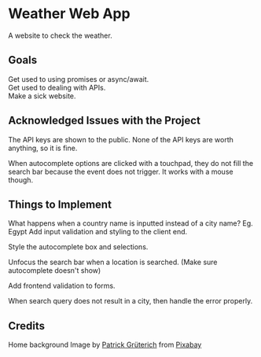 # Weather Web App

A website to check the weather.

## Goals

Get used to using promises or async/await.  
Get used to dealing with APIs.  
Make a sick website.

## Acknowledged Issues with the Project

The API keys are shown to the public. None of the API keys are worth anything, so it is fine.

When autocomplete options are clicked with a touchpad, they do not fill the search bar because the event does not trigger. It works with a mouse though.

## Things to Implement

What happens when a country name is inputted instead of a city name? Eg. Egypt
Add input validation and styling to the client end.

Style the autocomplete box and selections.

Unfocus the search bar when a location is searched. (Make sure autocomplete doesn't show)

Add frontend validation to forms.

When search query does not result in a city, then handle the error properly.

## Credits

Home background Image by <a href="https://pixabay.com/users/knipsling-8647595/?utm_source=link-attribution&utm_medium=referral&utm_campaign=image&utm_content=3820363">Patrick Grüterich</a> from <a href="https://pixabay.com//?utm_source=link-attribution&utm_medium=referral&utm_campaign=image&utm_content=3820363">Pixabay</a>
